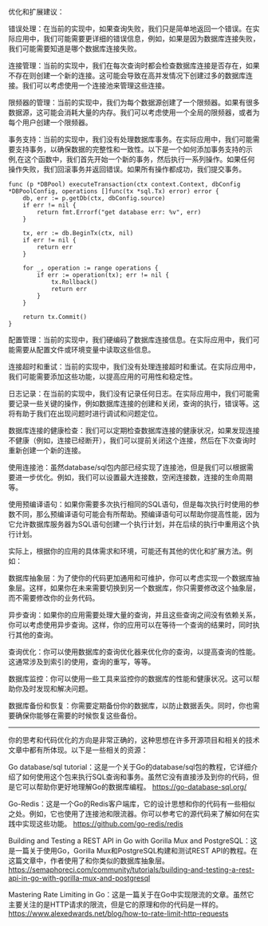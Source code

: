 优化和扩展建议：

错误处理：在当前的实现中，如果查询失败，我们只是简单地返回一个错误。在实际应用中，我们可能需要更详细的错误信息，例如，如果是因为数据库连接失败，我们可能需要知道是哪个数据库连接失败。

连接管理：当前的实现中，我们在每次查询时都会检查数据库连接是否存在，如果不存在则创建一个新的连接。这可能会导致在高并发情况下创建过多的数据库连接。我们可以考虑使用一个连接池来管理这些连接。

限频器的管理：当前的实现中，我们为每个数据源创建了一个限频器。如果有很多数据源，这可能会消耗大量的内存。我们可以考虑使用一个全局的限频器，或者为每个用户创建一个限频器。

事务支持：当前的实现中，我们没有处理数据库事务。在实际应用中，我们可能需要支持事务，以确保数据的完整性和一致性。以下是一个如何添加事务支持的示例,在这个函数中，我们首先开始一个新的事务，然后执行一系列操作。如果任何操作失败，我们回滚事务并返回错误。如果所有操作都成功，我们提交事务。
```
func (p *DBPool) executeTransaction(ctx context.Context, dbConfig *DBPoolConfig, operations []func(tx *sql.Tx) error) error {
	db, err := p.getDb(ctx, dbConfig.source)
	if err != nil {
		return fmt.Errorf("get database err: %v", err)
	}

	tx, err := db.BeginTx(ctx, nil)
	if err != nil {
		return err
	}

	for _, operation := range operations {
		if err := operation(tx); err != nil {
			tx.Rollback()
			return err
		}
	}

	return tx.Commit()
}
```


配置管理：当前的实现中，我们硬编码了数据库连接信息。在实际应用中，我们可能需要从配置文件或环境变量中读取这些信息。

连接超时和重试：当前的实现中，我们没有处理连接超时和重试。在实际应用中，我们可能需要添加这些功能，以提高应用的可用性和稳定性。

日志记录：在当前的实现中，我们没有记录任何日志。在实际应用中，我们可能需要记录一些关键的操作，例如数据库连接的创建和关闭，查询的执行，错误等。这将有助于我们在出现问题时进行调试和问题定位。

数据库连接的健康检查：我们可以定期检查数据库连接的健康状况，如果发现连接不健康（例如，连接已经断开），我们可以提前关闭这个连接，然后在下次查询时重新创建一个新的连接。

使用连接池：虽然database/sql包内部已经实现了连接池，但是我们可以根据需要进一步优化。例如，我们可以设置最大连接数，空闲连接数，连接的生命周期等。

使用预编译语句：如果你需要多次执行相同的SQL语句，但是每次执行时使用的参数不同，那么预编译语句可能会有所帮助。预编译语句可以帮助你提高性能，因为它允许数据库服务器为SQL语句创建一个执行计划，并在后续的执行中重用这个执行计划。

实际上，根据你的应用的具体需求和环境，可能还有其他的优化和扩展方法。例如：

数据库抽象层：为了使你的代码更加通用和可维护，你可以考虑实现一个数据库抽象层。这样，如果你在未来需要切换到另一个数据库，你只需要修改这个抽象层，而不需要修改你的业务代码。

异步查询：如果你的应用需要处理大量的查询，并且这些查询之间没有依赖关系，你可以考虑使用异步查询。这样，你的应用可以在等待一个查询的结果时，同时执行其他的查询。

查询优化：你可以使用数据库的查询优化器来优化你的查询，以提高查询的性能。这通常涉及到索引的使用，查询的重写，等等。

数据库监控：你可以使用一些工具来监控你的数据库的性能和健康状况。这可以帮助你及时发现和解决问题。

数据库备份和恢复：你需要定期备份你的数据库，以防止数据丢失。同时，你也需要确保你能够在需要的时候恢复这些备份。

---
你的思考和代码优化的方向是非常正确的，这种思想在许多开源项目和相关的技术文章中都有所体现。以下是一些相关的资源：

Go database/sql tutorial：这是一个关于Go的database/sql包的教程，它详细介绍了如何使用这个包来执行SQL查询和事务。虽然它没有直接涉及到你的代码，但是它可以帮助你更好地理解Go的数据库编程。
https://go-database-sql.org/

Go-Redis：这是一个Go的Redis客户端库，它的设计思想和你的代码有一些相似之处。例如，它也使用了连接池和限流器。你可以参考它的源代码来了解如何在实践中实现这些功能。
https://github.com/go-redis/redis

Building and Testing a REST API in Go with Gorilla Mux and PostgreSQL：这是一篇关于使用Go，Gorilla Mux和PostgreSQL构建和测试REST API的教程。在这篇文章中，作者使用了和你类似的数据库抽象层。
https://semaphoreci.com/community/tutorials/building-and-testing-a-rest-api-in-go-with-gorilla-mux-and-postgresql

Mastering Rate Limiting in Go：这是一篇关于在Go中实现限流的文章。虽然它主要关注的是HTTP请求的限流，但是它的原理和你的代码是一样的。
https://www.alexedwards.net/blog/how-to-rate-limit-http-requests
